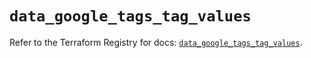 # `data_google_tags_tag_values`

Refer to the Terraform Registry for docs: [`data_google_tags_tag_values`](https://registry.terraform.io/providers/hashicorp/google-beta/5.27.0/docs/data-sources/google_tags_tag_values).
